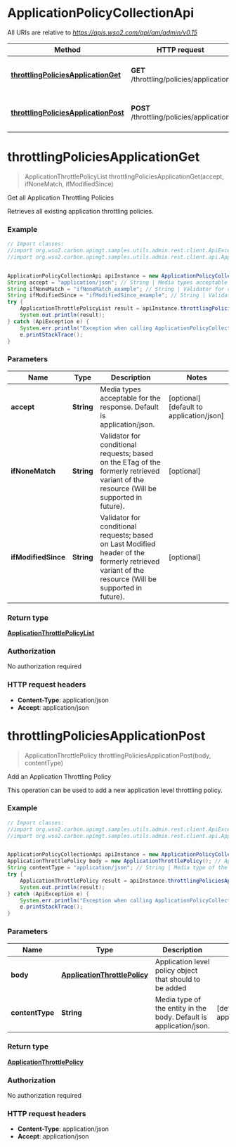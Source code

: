 # ApplicationPolicyCollectionApi

All URIs are relative to *https://apis.wso2.com/api/am/admin/v0.15*

Method | HTTP request | Description
------------- | ------------- | -------------
[**throttlingPoliciesApplicationGet**](ApplicationPolicyCollectionApi.md#throttlingPoliciesApplicationGet) | **GET** /throttling/policies/application | Get all Application Throttling Policies
[**throttlingPoliciesApplicationPost**](ApplicationPolicyCollectionApi.md#throttlingPoliciesApplicationPost) | **POST** /throttling/policies/application | Add an Application Throttling Policy


<a name="throttlingPoliciesApplicationGet"></a>
# **throttlingPoliciesApplicationGet**
> ApplicationThrottlePolicyList throttlingPoliciesApplicationGet(accept, ifNoneMatch, ifModifiedSince)

Get all Application Throttling Policies

Retrieves all existing application throttling policies. 

### Example
```java
// Import classes:
//import org.wso2.carbon.apimgt.samples.utils.admin.rest.client.ApiException;
//import org.wso2.carbon.apimgt.samples.utils.admin.rest.client.api.ApplicationPolicyCollectionApi;


ApplicationPolicyCollectionApi apiInstance = new ApplicationPolicyCollectionApi();
String accept = "application/json"; // String | Media types acceptable for the response. Default is application/json. 
String ifNoneMatch = "ifNoneMatch_example"; // String | Validator for conditional requests; based on the ETag of the formerly retrieved variant of the resource (Will be supported in future). 
String ifModifiedSince = "ifModifiedSince_example"; // String | Validator for conditional requests; based on Last Modified header of the formerly retrieved variant of the resource (Will be supported in future). 
try {
    ApplicationThrottlePolicyList result = apiInstance.throttlingPoliciesApplicationGet(accept, ifNoneMatch, ifModifiedSince);
    System.out.println(result);
} catch (ApiException e) {
    System.err.println("Exception when calling ApplicationPolicyCollectionApi#throttlingPoliciesApplicationGet");
    e.printStackTrace();
}
```

### Parameters

Name | Type | Description  | Notes
------------- | ------------- | ------------- | -------------
 **accept** | **String**| Media types acceptable for the response. Default is application/json.  | [optional] [default to application/json]
 **ifNoneMatch** | **String**| Validator for conditional requests; based on the ETag of the formerly retrieved variant of the resource (Will be supported in future).  | [optional]
 **ifModifiedSince** | **String**| Validator for conditional requests; based on Last Modified header of the formerly retrieved variant of the resource (Will be supported in future).  | [optional]

### Return type

[**ApplicationThrottlePolicyList**](ApplicationThrottlePolicyList.md)

### Authorization

No authorization required

### HTTP request headers

 - **Content-Type**: application/json
 - **Accept**: application/json

<a name="throttlingPoliciesApplicationPost"></a>
# **throttlingPoliciesApplicationPost**
> ApplicationThrottlePolicy throttlingPoliciesApplicationPost(body, contentType)

Add an Application Throttling Policy

This operation can be used to add a new application level throttling policy. 

### Example
```java
// Import classes:
//import org.wso2.carbon.apimgt.samples.utils.admin.rest.client.ApiException;
//import org.wso2.carbon.apimgt.samples.utils.admin.rest.client.api.ApplicationPolicyCollectionApi;


ApplicationPolicyCollectionApi apiInstance = new ApplicationPolicyCollectionApi();
ApplicationThrottlePolicy body = new ApplicationThrottlePolicy(); // ApplicationThrottlePolicy | Application level policy object that should to be added 
String contentType = "application/json"; // String | Media type of the entity in the body. Default is application/json. 
try {
    ApplicationThrottlePolicy result = apiInstance.throttlingPoliciesApplicationPost(body, contentType);
    System.out.println(result);
} catch (ApiException e) {
    System.err.println("Exception when calling ApplicationPolicyCollectionApi#throttlingPoliciesApplicationPost");
    e.printStackTrace();
}
```

### Parameters

Name | Type | Description  | Notes
------------- | ------------- | ------------- | -------------
 **body** | [**ApplicationThrottlePolicy**](ApplicationThrottlePolicy.md)| Application level policy object that should to be added  |
 **contentType** | **String**| Media type of the entity in the body. Default is application/json.  | [default to application/json]

### Return type

[**ApplicationThrottlePolicy**](ApplicationThrottlePolicy.md)

### Authorization

No authorization required

### HTTP request headers

 - **Content-Type**: application/json
 - **Accept**: application/json

